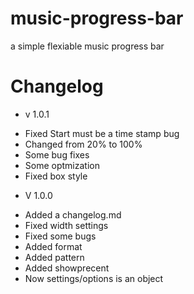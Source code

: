 # music-progress-bar
a simple flexiable music progress bar


# Changelog

- v 1.0.1
* Fixed Start must be a time stamp bug
* Changed from 20% to 100%
* Some bug fixes
* Some optmization
* Fixed box style

- V 1.0.0
* Added a changelog.md
* Fixed width settings
* Fixed some bugs
* Added format 
* Added pattern
* Added showprecent
* Now settings/options is an object
